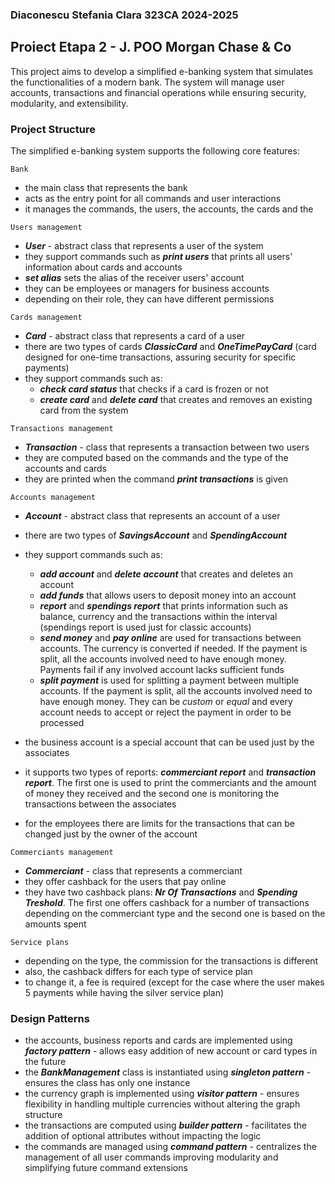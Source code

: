 ### Diaconescu Stefania Clara 323CA 2024-2025

## Proiect Etapa 2 - J. POO Morgan Chase & Co

This project aims to develop a simplified e-banking system that simulates the
functionalities of a modern bank. The system will manage user accounts,
transactions and financial operations while ensuring security, modularity, and
extensibility.

### Project Structure
The simplified e-banking system supports the following core features:

`Bank`
- the main class that represents the bank
- acts as the entry point for all commands and user interactions
- it manages the commands, the users, the accounts, the cards and the

`Users management`
- **_User_** - abstract class that represents a user of the system
- they support commands such as **_print users_** that prints all users'
  information about cards and accounts
- **_set alias_** sets the alias of the receiver users' account
- they can be employees or managers for business accounts
- depending on their role, they can have different permissions

`Cards management`
- **_Card_** - abstract class that represents a card of a user
- there are two types of cards **_ClassicCard_** and **_OneTimePayCard_**
  (card designed for one-time transactions, assuring security for specific payments)
- they support commands such as:
    - **_check card status_** that checks if a card is frozen or not
    - **_create card_** and **_delete card_** that creates and removes an existing
      card from the system

`Transactions management`
- **_Transaction_** - class that represents a transaction between two users
- they are computed based on the commands and the type of the accounts and cards
- they are printed when the command **_print transactions_** is given

`Accounts management`
- **_Account_** - abstract class that represents an account of a user
- there are two types of  **_SavingsAccount_** and **_SpendingAccount_**
- they support commands such as:
    - **_add account_** and **_delete account_** that creates and deletes an account
    - **_add funds_** that allows users to deposit money into an account
    - **_report_** and **_spendings report_** that prints information such as
      balance, currency and the transactions within the interval (spendings report
      is used just for classic accounts)
    - **_send money_** and **_pay online_** are used for transactions between
      accounts. The currency is converted if needed. If the payment is split, all
      the accounts involved need to have enough money. Payments fail if any involved
      account lacks sufficient funds
    - **_split payment_** is used for splitting a payment between multiple accounts.
      If the payment is split, all the accounts involved need to have enough money.
      They can be _custom_ or _equal_ and every account needs to accept or reject the
      payment in order to be processed
    
- the business account is a special account that can be used just by the associates
- it supports two types of reports: **_commerciant report_** and **_transaction report_**.
The first one is used to print the commerciants and the amount of money they received and
the second one is monitoring the transactions between the associates
- for the employees there are limits for the transactions that can be changed just
by the owner of the account

`Commerciants management`
- **_Commerciant_** - class that represents a commerciant
- they offer cashback for the users that pay online
- they have two cashback plans: **_Nr Of Transactions_** and
**_Spending Treshold_**. The first one offers cashback for a number of transactions
depending on the commerciant type and the second one is based on the amounts spent

`Service plans`
- depending on the type, the commission for the transactions is different
- also, the cashback differs for each type of service plan
- to change it, a fee is required (except for the case where the user makes 5
payments while having the silver service plan)

### Design Patterns

- the accounts, business reports and cards are implemented using **_factory pattern_** -
allows easy addition of new account or card types in the future
- the **_BankManagement_** class is instantiated using **_singleton
  pattern_** - ensures the class has only one instance
- the currency graph is implemented using **_visitor pattern_** - ensures
  flexibility in handling multiple currencies without altering the graph structure
- the transactions are computed using **_builder pattern_** - facilitates the
  addition of optional attributes without impacting the logic
- the commands are managed using **_command pattern_** - centralizes the
  management of all user commands improving modularity and simplifying future
  command extensions